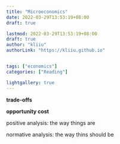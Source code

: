 ```yaml
---
title: "Microeconomics"
date: 2022-03-29T13:53:19+08:00
draft: true

lastmod: 2022-03-29T13:53:19+08:00
draft: true
author: "kliiu"
authorLink: "https://kliiu.github.io"


tags: ["economics"]
categories: ["Reading"]

lightgallery: true
---
```

**trade-offs**

**opportunity cost** 

positive analysis: the way things are

normative analysis: the way thins should be